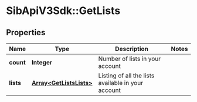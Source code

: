 # SibApiV3Sdk::GetLists

## Properties
Name | Type | Description | Notes
------------ | ------------- | ------------- | -------------
**count** | **Integer** | Number of lists in your account | 
**lists** | [**Array&lt;GetListsLists&gt;**](GetListsLists.md) | Listing of all the lists available in your account | 


